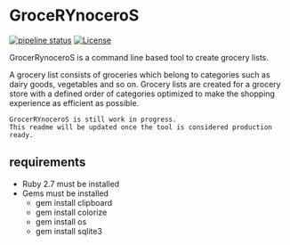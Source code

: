 # GroceRYnoceroS

[![pipeline status](https://gitlab.com/christianpflugradt/grocerynoceros/badges/master/pipeline.svg)](https://gitlab.com/christianpflugradt/grocerynoceros/-/commits/master) [![License](https://img.shields.io/badge/License-Apache%202.0-blue.svg)](https://opensource.org/licenses/Apache-2.0)

GrocerRynoceroS is a command line based tool to create grocery lists.

A grocery list consists of groceries which belong to categories such as dairy goods, vegetables and so on.
Grocery lists are created for a grocery store with a defined order of categories
optimized to make the shopping experience as efficient as possible.

    GrocerRYnoceroS is still work in progress.
    This readme will be updated once the tool is considered production ready.

## requirements ##
 * Ruby 2.7 must be installed
 * Gems must be installed
    * gem install clipboard
    * gem install colorize
    * gem install os
    * gem install sqlite3
